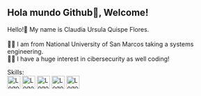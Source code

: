 ## Hola mundo Github👋, Welcome! 

Hello!👋 My name is Claudia Ursula Quispe Flores. 
<br><br>
👩‍🎓 I am from National University of San Marcos taking a systems engineering.
<br>
👩‍💻 I have a huge interest in cibersecurity as well coding!

Skills:
<br>
<a href="https://github.com/UrsulaClaudia">
  <img src="https://github.com/UrsulaClaudia/ursulaclaudia/assets/144554461/9c613c2c-7db0-4b52-abe2-01e1a4e21fd9" alt="Logo" width="30" height="30"/></a>
</a>
<a href="https://github.com/UrsulaClaudia">
  <img src="https://github.com/UrsulaClaudia/ursulaclaudia/assets/144554461/7bc22bf4-6144-440e-8031-90411a0dada8" alt="Logo" width="30" height="30"/></a>
<a href="https://github.com/UrsulaClaudia">
  <img src="https://upload.wikimedia.org/wikipedia/commons/thumb/c/c3/Python-logo-notext.svg/640px-Python-logo-notext.svg.png" alt="Logo" width="30" height="30"/></a>
<a href="https://github.com/UrsulaClaudia">
  <img src="https://github.com/UrsulaClaudia/ursulaclaudia/assets/144554461/297e5759-d2ca-41ab-8533-5aa7d8d73ee8" alt="Logo" width="30" height="30"/></a>
<a href="https://github.com/UrsulaClaudia">
  <img src="https://github.com/UrsulaClaudia/ursulaclaudia/assets/144554461/3316fa1d-6358-443f-9477-08fc91aa5b61" alt="Logo" width="30" height="30"/></a>
<!--
En español:

Hola!👋 Mi nombre es Claudia Ursula Quispe Flores. 
👩‍🎓 Soy estudiante de Ingeniería de sistemas de la Universidad Nacional Mayor de San Marcos.

👩‍💻 Tengo un gran interés en el diseño de interfaz de usuario y también en la codificación.

Conocimientos:
**UrsulaClaudia/ursulaclaudia** is a ✨ _special_ ✨ repository because its `README.md` (this file) appears on your GitHub profile.

Here are some ideas to get you started:

- 🔭 I’m currently working on ...
- 🌱 I’m currently learning ...
- 👯 I’m looking to collaborate on ...
- 🤔 I’m looking for help with ...
- 💬 Ask me about ...
- 📫 How to reach me: ...
- 😄 Pronouns: ...
- ⚡ Fun fact: ...
-->
